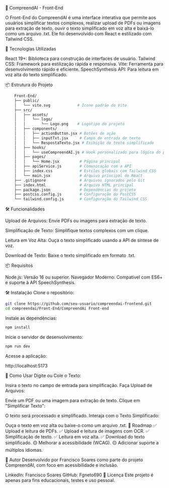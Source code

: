 🧠 CompreendAI - Front-End

O Front-End do CompreendAI é uma interface interativa que permite aos usuários simplificar textos complexos, realizar upload de PDFs ou imagens para extração de texto, ouvir o texto simplificado em voz alta e baixá-lo como um arquivo .txt. Ele foi desenvolvido com React e estilizado com Tailwind CSS.

🚀 Tecnologias Utilizadas

React 19+: Biblioteca para construção de interfaces de usuário.
Tailwind CSS: Framework para estilização rápida e responsiva.
Vite: Ferramenta para desenvolvimento rápido e eficiente.
SpeechSynthesis API: Para leitura em voz alta do texto simplificado.

📦 Estrutura do Projeto

```bash 
    Front-End/
    ├── public/
    │   └── vite.svg            # Ícone padrão do Vite
    ├── src/
    │   ├── assets/
    │   │   └── logo/
    │   │       └── Logo.png    # Logotipo do projeto
    │   ├── components/
    │   │   ├── actionButton.jsx # Botões de ação
    │   │   ├── inputTxt.jsx     # Campo de entrada de texto
    │   │   └── RespostaTexto.jsx # Exibição do texto simplificado
    │   ├── hooks/
    │   │   └── useCompreendAI.js # Hook personalizado para lógica do projeto
    │   ├── pages/
    │   │   └── Home.jsx         # Página principal
    │   ├── apiService.js        # Comunicação com a API
    │   ├── index.css            # Estilos globais com Tailwind CSS
    │   └── main.jsx             # Arquivo principal do React
    ├── .gitignore               # Arquivos ignorados pelo Git
    ├── index.html               # Arquivo HTML principal
    ├── package.json             # Dependências do projeto
    ├── postcss.config.js        # Configuração do PostCSS
    └── tailwind.config.js       # Configuração do Tailwind CSS
```

🛠️ Funcionalidades

Upload de Arquivos:
Envie PDFs ou imagens para extração de texto.

Simplificação de Texto:
Simplifique textos complexos com um clique.

Leitura em Voz Alta:
Ouça o texto simplificado usando a API de síntese de voz.

Download de Texto:
Baixe o texto simplificado em formato .txt.

📦 Requisitos

Node.js: Versão 16 ou superior.
Navegador Moderno: Compatível com ES6+ e suporte à API SpeechSynthesis.

🛠️ Instalação
Clone o repositório:
```bash 
git clone https://github.com/seu-usuario/compreendai-frontend.git
cd compreendai/Front-End/CompreendAi Front-end
```

Instale as dependências:
```bash 
npm install
```

Inicie o servidor de desenvolvimento:
```bash 
npm run dev
```

Acesse a aplicação:

http://localhost:5173

🌟 Como Usar
Digite ou Cole o Texto:

Insira o texto no campo de entrada para simplificação.
Faça Upload de Arquivos:

Envie um PDF ou uma imagem para extração de texto.
Clique em "Simplificar Texto":

O texto será processado e simplificado.
Interaja com o Texto Simplificado:

Ouça o texto em voz alta ou baixe-o como um arquivo .txt.
📌 Roadmap
✅ Upload e leitura de PDFs.
✅ Upload e leitura de imagens com OCR.
✅ Simplificação de texto.
✅ Leitura em voz alta.
✅ Download do texto simplificado.
🟡 Melhorar a acessibilidade (WCAG).
🟡 Adicionar suporte a múltiplos idiomas.

👤 Autor
Desenvolvido por Francisco Soares como parte do projeto CompreendAI, com foco em acessibilidade e inclusão.

LinkedIn: Francisco Soares
GitHub: Fgneto690
📄 Licença
Este projeto é apenas para fins educacionais, testes e uso pessoal.

